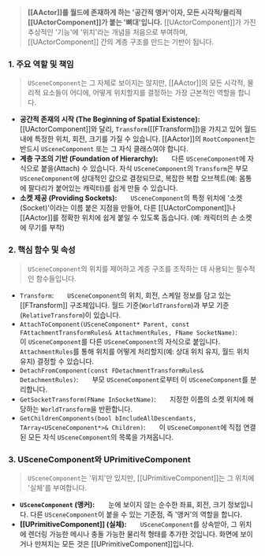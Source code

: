 
> **[[AActor]]를 월드에 존재하게 하는 '공간적 앵커'이자, 모든 시각적/물리적 [[UActorComponent]]가 붙는 '뼈대'입니다.** [[UActorComponent]]가 가진 추상적인 '기능'에 '위치'라는 개념을 처음으로 부여하며, [[UActorComponent]] 간의 계층 구조를 만드는 기반이 됩니다.

### **1. 주요 역할 및 책임**
> `USceneComponent`는 그 자체로 보이지는 않지만, [[AActor]]의 모든 시각적, 물리적 요소들이 어디에, 어떻게 위치할지를 결정하는 가장 근본적인 역할을 합니다.
* **공간적 존재의 시작 (The Beginning of Spatial Existence):**
      [[UActorComponent]]와 달리, `Transform`([[FTransform]])을 가지고 있어 월드 내에 특정한 위치, 회전, 크기를 가질 수 있습니다. [[AActor]]의 `RootComponent`는 반드시 `USceneComponent` 또는 그 자식 클래스여야 합니다.
* **계층 구조의 기반 (Foundation of Hierarchy):**
      다른 `USceneComponent`에 자식으로 붙을(Attach) 수 있습니다. 자식 `USceneComponent`의 `Transform`은 부모 `USceneComponent`에 상대적인 값으로 결정되므로, 복잡한 복합 오브젝트(예: 몸통에 팔다리가 붙어있는 캐릭터)를 쉽게 만들 수 있습니다.
* **소켓 제공 (Providing Sockets):**
      `USceneComponent`의 특정 위치에 '소켓(Socket)'이라는 이름 붙은 지점을 만들어, 다른 [[UActorComponent]]나 [[AActor]]를 정확한 위치에 쉽게 붙일 수 있도록 돕습니다. (예: 캐릭터의 손 소켓에 무기를 부착)

### **2. 핵심 함수 및 속성**
> `USceneComponent`의 위치를 제어하고 계층 구조를 조작하는 데 사용되는 필수적인 함수들입니다.
* `Transform`:
      `USceneComponent`의 위치, 회전, 스케일 정보를 담고 있는 [[FTransform]] 구조체입니다. 월드 기준(`WorldTransform`)과 부모 기준(`RelativeTransform`)이 있습니다.
* `AttachToComponent(USceneComponent* Parent, const FAttachmentTransformRules& AttachmentRules, FName SocketName)`:
      이 `USceneComponent`를 다른 `USceneComponent`의 자식으로 붙입니다. `AttachmentRules`를 통해 위치를 어떻게 처리할지(예: 상대 위치 유지, 월드 위치 유지) 결정할 수 있습니다.
* `DetachFromComponent(const FDetachmentTransformRules& DetachmentRules)`:
      부모 `USceneComponent`로부터 이 `USceneComponent`를 분리합니다.
* `GetSocketTransform(FName InSocketName)`:
      지정한 이름의 소켓 위치에 해당하는 `WorldTransform`을 반환합니다.
* `GetChildrenComponents(bool bIncludeAllDescendants, TArray<USceneComponent*>& Children)`:
      이 `USceneComponent`에 직접 연결된 모든 자식 `USceneComponent`의 목록을 가져옵니다.

### **3. USceneComponent와 UPrimitiveComponent**
> `USceneComponent`는 '위치'만 있지만, [[UPrimitiveComponent]]는 그 위치에 '실체'를 부여합니다.
* **`USceneComponent` (앵커):**
      눈에 보이지 않는 순수한 좌표, 회전, 크기 정보입니다. 다른 `USceneComponent`이 붙을 수 있는 기준점, 즉 '앵커'의 역할을 합니다.
* **[[UPrimitiveComponent]] (실체):**
      `USceneComponent`를 상속받아, 그 위치에 렌더링 가능한 메시나 충돌 가능한 물리적 형태를 추가한 것입니다. 화면에 보이거나 만져지는 모든 것은 [[UPrimitiveComponent]]입니다.
